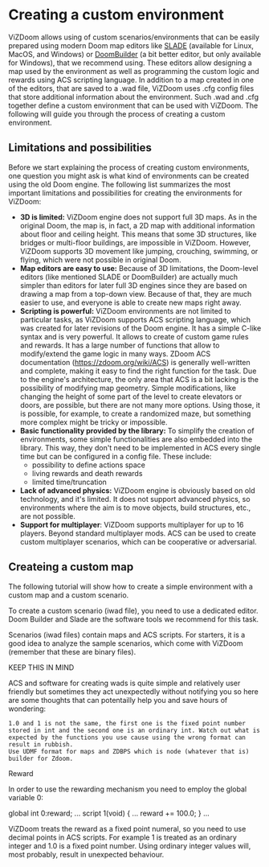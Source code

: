 # Creating a custom environment

ViZDoom allows using of custom scenarios/environments that can be easily prepared using modern Doom map editors like [SLADE](http://slade.mancubus.net/index.php?page=downloads) (available for Linux, MacOS, and Windows) or [DoomBuilder](http://www.doombuilder.com/index.php?p=downloads) (a bit better editor, but only available for Windows), that we recommend using. These editors allow designing a map used by the environment as well as programming the custom logic and rewards using ACS scripting language. In addition to a map created in one of the editors, that are saved to a .wad file, ViZDoom uses .cfg config files that store additional information about the environment. Such .wad and .cfg together define a custom environment that can be used with ViZDoom. The following will guide you through the process of creating a custom environment.


## Limitations and possibilities

Before we start explaining the process of creating custom environments, one question you might ask is what kind of environments can be created using the old Doom engine. The following list summarizes the most important limitations and possibilities for creating the environments for ViZDoom:

- **3D is limited:** ViZDoom engine does not support full 3D maps. As in the original Doom, the map is, in fact, a 2D map with additional information about floor and ceiling height. This means that some 3D structures, like bridges or multi-floor buildings, are impossible in ViZDoom. However, ViZDoom supports 3D movement like jumping, crouching, swimming, or flying, which were not possible in original Doom.
- **Map editors are easy to use:** Because of 3D limitations, the Doom-level editors (like mentioned SLADE or DoomBuilder) are actually much simpler than editors for later full 3D engines since they are based on drawing a map from a top-down view. Because of that, they are much easier to use, and everyone is able to create new maps right away.
- **Scripting is powerful:** ViZDoom environments are not limited to particular tasks, as ViZDoom supports ACS scripting language, which was created for later revisions of the Doom engine.
It has a simple C-like syntax and is very powerful. It allows to create of custom game rules and rewards. It has a large number of functions that allow to modify/extend the game logic in many ways. ZDoom ACS documentation (https://zdoom.org/wiki/ACS) is generally well-written and complete, making it easy to find the right function for the task.
Due to the engine's architecture, the only area that ACS is a bit lacking is the possibility of modifying map geometry. Simple modifications, like changing the height of some part of the level to create elevators or doors, are possible, but there are not many more options. Using those, it is possible, for example, to create a randomized maze, but something more complex might be tricky or impossible.
- **Basic functionality provided by the library:** To simplify the creation of environments, some simple functionalities are also embedded into the library. This way, they don't need to be implemented in ACS every single time but can be configured in a config file. These include:
  - possibility to define actions space
  - living rewards and death rewards
  - limited time/truncation
- **Lack of advanced physics:** ViZDoom engine is obviously based on old technology, and it's limited. It does not support advanced physics, so environments where the aim is to move objects, build structures, etc., are not possible. 
- **Support for multiplayer**: ViZDoom supports multiplayer for up to 16 players. Beyond standard multiplayer mods. ACS can be used to create custom multiplayer scenarios, which can be cooperative or adversarial.


## Createing a custom map






The following tutorial will show how to create a simple environment with a custom map and a custom scenario.



To create a custom scenario (iwad file), you need to use a dedicated editor. Doom Builder and Slade are the software tools we recommend for this task.

Scenarios (iwad files) contain maps and ACS scripts. For starters, it is a good idea to analyze the sample scenarios, which come with ViZDoom (remember that these are binary files).


KEEP THIS IN MIND

ACS and software for creating wads is quite simple and relatively user friendly but sometimes they act unexpectedly without notifying you so here are some thoughts that can potentailly help you and save hours of wondering:

    1.0 and 1 is not the same, the first one is the fixed point number stored in int and the second one is an ordinary int. Watch out what is expected by the functions you use cause using the wrong format can result in rubbish.
    Use UDMF format for maps and ZDBPS which is node (whatever that is) builder for Zdoom.

Reward

In order to use the rewarding mechanism you need to employ the global variable 0:

global int 0:reward;
...
script 1(void)
{
    ...
    reward += 100.0;
}
...

ViZDoom treats the reward as a fixed point numeral, so you need to use decimal points in ACS scripts. For example 1 is treated as an ordinary integer and 1.0 is a fixed point number. Using ordinary integer values will, most probably, result in unexpected behaviour.




